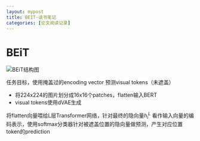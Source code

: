 ```yaml
---
layout: mypost
title: BEIT-读书笔记
categories: [论文阅读记录]
---
```


# BEiT

![BEiT结构图](BEiT.png)

任务目标，使用掩盖过的encoding vector 预测visual tokens（未遮盖）

- 将224x224的图片划分成16x16个patches，flatten输入BERT
- visual tokens使用dVAE生成

将flatten向量喂给L层Transformer网络，针对最终的隐向量${h_{i}^L}$ 看作输入向量的编码表示，使用softmax分类器针对被遮盖位置的隐向量做预测，产生对应位置token的prediction
